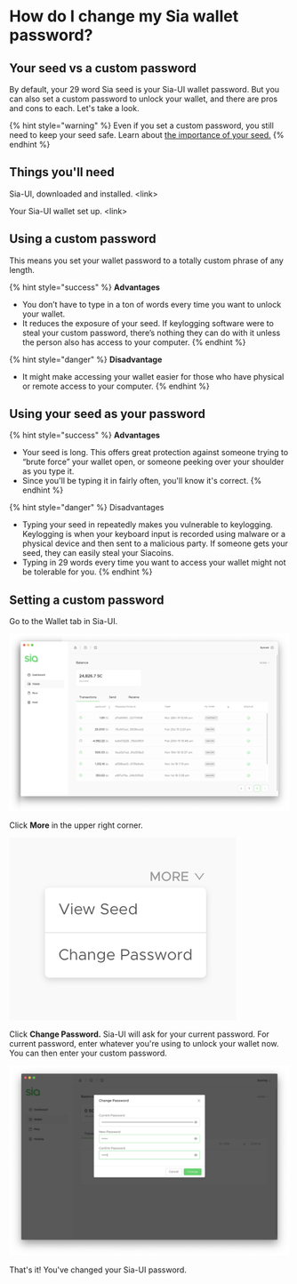 # How do I change my Sia wallet password?

## Your seed vs a custom password

By default, your 29 word Sia seed is your Sia-UI wallet password. But you can also set a custom password to unlock your wallet, and there are pros and cons to each. Let's take a look.

{% hint style="warning" %}
Even if you set a custom password, you still need to keep your seed safe. Learn about [the importance of your seed.](the-importance-of-your-seed.md)
{% endhint %}

## Things you'll need

Sia-UI, downloaded and installed. &lt;link&gt;

Your Sia-UI wallet set up. &lt;link&gt;

## Using a custom password

This means you set your wallet password to a totally custom phrase of any length.

{% hint style="success" %}
**Advantages**

* You don’t have to type in a ton of words every time you want to unlock your wallet.
* It reduces the exposure of your seed. If keylogging software were to steal your custom password, there’s nothing they can do with it unless the person also has access to your computer.
{% endhint %}

{% hint style="danger" %}
**Disadvantage**

* It might make accessing your wallet easier for those who have physical or remote access to your computer.
{% endhint %}

## Using your seed as your password

{% hint style="success" %}
**Advantages**

* Your seed is long. This offers great protection against someone trying to “brute force” your wallet open, or someone peeking over your shoulder as you type it.
* Since you'll be typing it in fairly often, you'll know it's correct.
{% endhint %}

{% hint style="danger" %}
Disadvantages

* Typing your seed in repeatedly makes you vulnerable to keylogging. Keylogging is when your keyboard input is recorded using malware or a physical device and then sent to a malicious party. If someone gets your seed, they can easily steal your Siacoins.
* Typing in 29 words every time you want to access your wallet might not be tolerable for you.
{% endhint %}

## Setting a custom password

Go to the Wallet tab in Sia-UI.

![](../.gitbook/assets/send-1.png)

Click **More** in the upper right corner.

![](../.gitbook/assets/wallet-2%20%282%29.png)

Click **Change Password.** Sia-UI will ask for your current password. For current password, enter whatever you're using to unlock your wallet now. You can then enter your custom password.

![](../.gitbook/assets/password-2.png)

That's it! You've changed your Sia-UI password.

